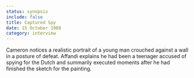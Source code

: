 ```yaml
---
status: synopsis
include: false
title: Captured Spy
date: 15 October 1988 
category: interview
---
```

Cameron notices a realistic portrait of a young man crouched against a wall in a posture of defeat. Affandi explains he had been a teenager accused of spying for the Dutch and summarily executed moments after he had finished the sketch for the painting. 

